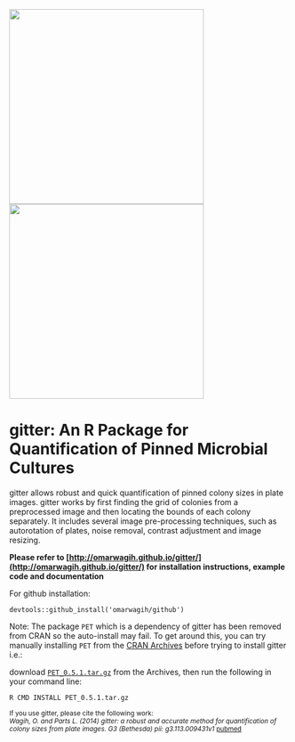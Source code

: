 <div>
<img src="http://omarwagih.github.io/gitter/images/sample.jpg" width=350/>
<img src="http://omarwagih.github.io/gitter/images/gridded_sample.jpg" width=350 style="display:inline"/>
</div>

# gitter: An R Package for Quantification of Pinned Microbial Cultures


gitter allows robust and quick quantification of pinned colony sizes in plate images. gitter works by first finding the grid of colonies from a preprocessed image and then locating the bounds of each colony separately. It includes several image pre-processing techniques, such as autorotation of plates, noise removal, contrast adjustment and image resizing.

**Please refer to [http://omarwagih.github.io/gitter/](http://omarwagih.github.io/gitter/) for installation instructions, example code and documentation**

For github installation:

```
devtools::github_install('omarwagih/github')
```

Note: The package `PET` which is a dependency of gitter has been removed from CRAN so the auto-install may fail. To get around this, you can try manually installing `PET` from the [CRAN Archives](https://cran.r-project.org/src/contrib/Archive/PET/) before trying to install gitter i.e.:

download [`PET_0.5.1.tar.gz`](https://cran.r-project.org/src/contrib/Archive/PET/PET_0.5.1.tar.gz) from the Archives, then run the following in your command line:

```
R CMD INSTALL PET_0.5.1.tar.gz
```


<small>
If you use gitter, please cite the following work: <br>
<i>Wagih, O. and Parts L. (2014) gitter: a robust and accurate method for quantification of colony sizes from plate images. G3 (Bethesda) pii: g3.113.009431v1</i> <a href="http://www.ncbi.nlm.nih.gov/pubmed/24474170">pubmed</a>
</small>
